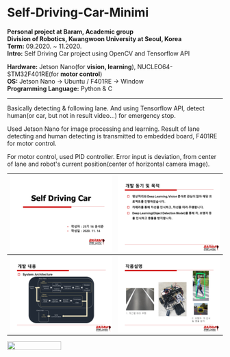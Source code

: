 # Self-Driving-Car-Minimi

**Personal project at Baram, Academic group** </br>
**Division of Robotics, Kwangwoon University at Seoul, Korea** </br>
**Term:** 09.2020. ~ 11.2020. </br>
**Intro:** Self Driving Car project using OpenCV and Tensorflow API

**Hardware:** Jetson Nano(for **vision, learning**), NUCLEO64-STM32F401RE(for **motor control**) </br>
**OS:** Jetson Nano -> Ubuntu / F401RE -> Window </br>
**Programming Language:** Python & C

---

Basically detecting & following lane. And using Tensorflow API, detect human(or car, but not in result video...) for emergency stop.

Used Jetson Nano for image processing and learning. Result of lane detecting and human detecting is transmitted to embedded board, F401RE for motor control.

For motor control, used PID controller. Error input is deviation, from center of lane and robot's current position(center of horizontal camera image).

![slide1](/result/image/slide1.PNG) | ![slide2](/result/image/slide2.PNG)
---|---|
![slide3](/result/image/slide3.PNG) | ![slide4](/result/image/slide4.PNG)


<img src="/result/output2.gif" width="50%" height="50%">
